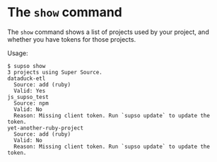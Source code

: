# The `show` command

The `show` command shows a list of projects used by your project, and whether you have tokens for those projects.

Usage:

```
$ supso show
3 projects using Super Source.
dataduck-etl
  Source: add (ruby)
  Valid: Yes
js_supso_test
  Source: npm
  Valid: No
  Reason: Missing client token. Run `supso update` to update the token.
yet-another-ruby-project
  Source: add (ruby)
  Valid: No
  Reason: Missing client token. Run `supso update` to update the token.
```
